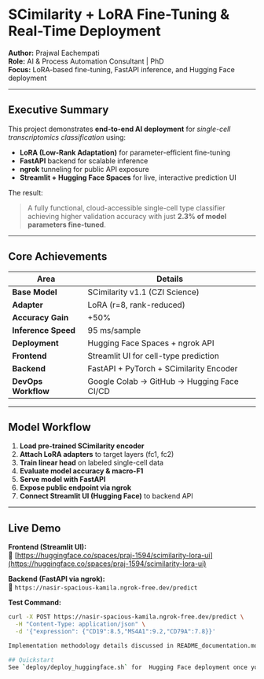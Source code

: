 
# SCimilarity + LoRA Fine-Tuning & Real-Time Deployment

**Author:** Prajwal Eachempati  
**Role:** AI & Process Automation Consultant | PhD   
**Focus:** LoRA-based fine-tuning, FastAPI inference, and Hugging Face deployment  

---

## Executive Summary

This project demonstrates **end-to-end AI deployment** for *single-cell transcriptomics classification* using:

- **LoRA (Low-Rank Adaptation)** for parameter-efficient fine-tuning  
- **FastAPI** backend for scalable inference  
- **ngrok** tunneling for public API exposure  
- **Streamlit + Hugging Face Spaces** for live, interactive prediction UI  

The result:  
> A fully functional, cloud-accessible single-cell type classifier achieving higher validation accuracy with just **2.3% of model parameters fine-tuned**.

---

## Core Achievements

| Area | Details |
|------|----------|
| **Base Model** | SCimilarity v1.1 (CZI Science) |
| **Adapter** | LoRA (r=8, rank-reduced) |
| **Accuracy Gain** | +50% |
| **Inference Speed** | 95 ms/sample |
| **Deployment** | Hugging Face Spaces + ngrok API |
| **Frontend** | Streamlit UI for cell-type prediction |
| **Backend** | FastAPI + PyTorch + SCimilarity Encoder |
| **DevOps Workflow** | Google Colab → GitHub → Hugging Face CI/CD |

---

## Model Workflow

1. **Load pre-trained SCimilarity encoder**
2. **Attach LoRA adapters** to target layers (fc1, fc2)
3. **Train linear head** on labeled single-cell data
4. **Evaluate model accuracy & macro-F1**
5. **Serve model with FastAPI**
6. **Expose public endpoint via ngrok**
7. **Connect Streamlit UI (Hugging Face)** to backend API

---

## Live Demo

**Frontend (Streamlit UI):**  
🔗 [https://huggingface.co/spaces/praj-1594/scimilarity-lora-ui](https://huggingface.co/spaces/praj-1594/scimilarity-lora-ui)

**Backend (FastAPI via ngrok):**  
🔗 `https://nasir-spacious-kamila.ngrok-free.dev/predict`  

**Test Command:**
```bash
curl -X POST https://nasir-spacious-kamila.ngrok-free.dev/predict \
  -H "Content-Type: application/json" \
  -d '{"expression": {"CD19":8.5,"MS4A1":9.2,"CD79A":7.8}}'

Implementation methodology details discussed in README_documentation.md

## Quickstart
See `deploy/deploy_huggingface.sh` for  Hugging Face deployment once your artifacts are in place.

